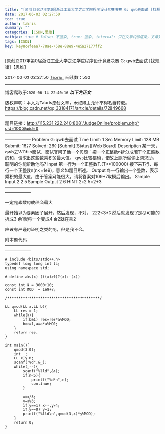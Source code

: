 ```yaml
---
title: "[原创]2017年第0届浙江工业大学之江学院程序设计竞赛决赛 G: qwb去面试 [找规律]【思维】"
date: 2017-06-03 02:27:50
toc: true
author: tabris
summary: ""
categories: [CSDN,思维]
mathjax: true # false: 不渲染, true: 渲染, internal: 只在文章内部渲染，文章列表中不渲染
tags: [CSDN]
key: key8cefeaa7-78ae-458e-88e9-4e5a27177ff2
---
```


[原创]2017年第0届浙江工业大学之江学院程序设计竞赛决赛 G: qwb去面试 [找规律]【思维】

2017-06-03 02:27:50  [Tabris_](https://me.csdn.net/qq_33184171) 阅读数：593

---

博客爬取于`2020-06-14 22:40:16`
***以下为正文***

版权声明：本文为Tabris原创文章，未经博主允许不得私自转载。
https://blog.csdn.net/qq_33184171/article/details/72849668

<!-- more -->

---

题目链接：http://115.231.222.240:8081/JudgeOnline/problem.php?cid=1005&pid=6
——————————————————————————————————————————
Problem G: qwb去面试
Time Limit: 1 Sec  Memory Limit: 128 MB
Submit: 1627  Solved: 260
[Submit][Status][Web Board]
Description
某一天，qwb去WCfun面试，面试官问了他一个问题：把一个正整数n拆分成若干个正整数的和，请求出这些数乘积的最大值。
qwb比较猥琐，借故上厕所偷偷上网求助，聪明的你能帮助他吗?
Input
第一行为一个正整数T.(T<=100000)
接下来T行，每行一个正整数n(n<=1e9)，意义如题目所述。
Output
每一行输出一个整数，表示乘积的最大值，由于答案可能很大，请将答案对109+7取模后输出。
Sample Input
2
2
5
Sample Output
2
6
HINT
2=2
5=2+3
——————————————————————————————————————————

一定是素数的成绩会最大

最开始以为要素因子展开，然后发现，不对，
2*2*2<3*3 
然后就发现了是尽可能的拆成3 
余1就将一个变成4
余2就在乘2

应该有严谨的证明之类的吧，但是我不会。

附本题代码
——————————————————————————————————————————
```
# include <bits/stdc++.h>
typedef long long int LL;
using namespace std;
 
# define abs(x) (((x)>0)?(x):-(x))
 
const int N = 3000+10;
const int MOD  = 1e9+7;
 
/******************************************/
 
LL qmod(LL a,LL b){
    LL res = 1;
    while(b){
        if(b&1) res=res*a%MOD;
        b>>=1,a=a*a%MOD;
    }
    return res;
}
 
int main(){
    qmod(3,0);
    int _;
    LL x,y,n;
    scanf("%d",&_);
    while(_--){
        scanf("%lld",&n);
        if(n<5){
            printf("%d\n",n);
            continue;
        }
 
        x=n/3;
        y=n%3;
        if(y==1) x--,y=4;
        if(y==0) y=1;
        printf("%lld\n",qmod(3,x)*y%MOD);
    }
    return 0;
}
```
